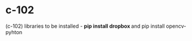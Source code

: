 # c-102
(c-102) libraries to be installed - <b> pip install dropbox </b> and pip install opencv-pyhton

